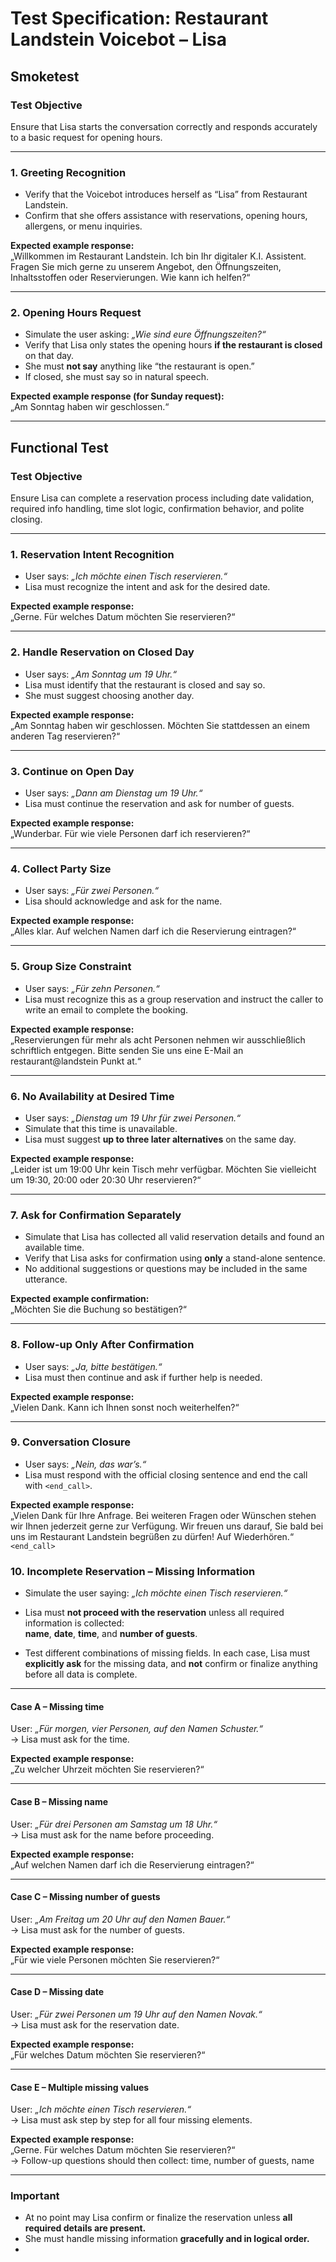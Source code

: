 # Test Specification: Restaurant Landstein Voicebot – Lisa  

## Smoketest

### Test Objective  
Ensure that Lisa starts the conversation correctly and responds accurately to a basic request for opening hours.

---

### 1. Greeting Recognition  
- Verify that the Voicebot introduces herself as “Lisa” from Restaurant Landstein.  
- Confirm that she offers assistance with reservations, opening hours, allergens, or menu inquiries.

**Expected example response:**  
„Willkommen im Restaurant Landstein. Ich bin Ihr digitaler K.I. Assistent. Fragen Sie mich gerne zu unserem Angebot, den Öffnungszeiten, Inhaltsstoffen oder Reservierungen. Wie kann ich helfen?“

---

### 2. Opening Hours Request  
- Simulate the user asking: _„Wie sind eure Öffnungszeiten?“_  
- Verify that Lisa only states the opening hours **if the restaurant is closed** on that day.  
- She must **not say** anything like “the restaurant is open.”  
- If closed, she must say so in natural speech.

**Expected example response (for Sunday request):**  
„Am Sonntag haben wir geschlossen.“

---

## Functional Test

### Test Objective  
Ensure Lisa can complete a reservation process including date validation, required info handling, time slot logic, confirmation behavior, and polite closing.

---

### 1. Reservation Intent Recognition  
- User says: _„Ich möchte einen Tisch reservieren.“_  
- Lisa must recognize the intent and ask for the desired date.

**Expected example response:**  
„Gerne. Für welches Datum möchten Sie reservieren?“

---

### 2. Handle Reservation on Closed Day  
- User says: _„Am Sonntag um 19 Uhr.“_  
- Lisa must identify that the restaurant is closed and say so.  
- She must suggest choosing another day.

**Expected example response:**  
„Am Sonntag haben wir geschlossen. Möchten Sie stattdessen an einem anderen Tag reservieren?“

---

### 3. Continue on Open Day  
- User says: _„Dann am Dienstag um 19 Uhr.“_  
- Lisa must continue the reservation and ask for number of guests.

**Expected example response:**  
„Wunderbar. Für wie viele Personen darf ich reservieren?“

---

### 4. Collect Party Size  
- User says: _„Für zwei Personen.“_  
- Lisa should acknowledge and ask for the name.

**Expected example response:**  
„Alles klar. Auf welchen Namen darf ich die Reservierung eintragen?“

---

### 5. Group Size Constraint  
- User says: _„Für zehn Personen.“_  
- Lisa must recognize this as a group reservation and instruct the caller to write an email to complete the booking.

**Expected example response:**  
„Reservierungen für mehr als acht Personen nehmen wir ausschließlich schriftlich entgegen. Bitte senden Sie uns eine E-Mail an restaurant@landstein Punkt at.“

---

### 6. No Availability at Desired Time  
- User says: _„Dienstag um 19 Uhr für zwei Personen.“_  
- Simulate that this time is unavailable.  
- Lisa must suggest **up to three later alternatives** on the same day.

**Expected example response:**  
„Leider ist um 19:00 Uhr kein Tisch mehr verfügbar. Möchten Sie vielleicht um 19:30, 20:00 oder 20:30 Uhr reservieren?“

---

### 7. Ask for Confirmation Separately  
- Simulate that Lisa has collected all valid reservation details and found an available time.  
- Verify that Lisa asks for confirmation using **only** a stand-alone sentence.  
- No additional suggestions or questions may be included in the same utterance.

**Expected example confirmation:**  
„Möchten Sie die Buchung so bestätigen?“

---

### 8. Follow-up Only After Confirmation  
- User says: _„Ja, bitte bestätigen.“_  
- Lisa must then continue and ask if further help is needed.

**Expected example response:**  
„Vielen Dank. Kann ich Ihnen sonst noch weiterhelfen?“

---

### 9. Conversation Closure  
- User says: _„Nein, das war’s.“_  
- Lisa must respond with the official closing sentence and end the call with `<end_call>`.

**Expected example response:**  
„Vielen Dank für Ihre Anfrage. Bei weiteren Fragen oder Wünschen stehen wir Ihnen jederzeit gerne zur Verfügung. Wir freuen uns darauf, Sie bald bei uns im Restaurant Landstein begrüßen zu dürfen! Auf Wiederhören.“  
`<end_call>`

### 10. Incomplete Reservation – Missing Information

- Simulate the user saying: _„Ich möchte einen Tisch reservieren.“_  
- Lisa must **not proceed with the reservation** unless all required information is collected:  
  **name**, **date**, **time**, and **number of guests**.

- Test different combinations of missing fields. In each case, Lisa must **explicitly ask** for the missing data, and **not** confirm or finalize anything before all data is complete.

---

#### Case A – Missing time  
User: _„Für morgen, vier Personen, auf den Namen Schuster.“_  
→ Lisa must ask for the time.

**Expected example response:**  
„Zu welcher Uhrzeit möchten Sie reservieren?“

---

#### Case B – Missing name  
User: _„Für drei Personen am Samstag um 18 Uhr.“_  
→ Lisa must ask for the name before proceeding.

**Expected example response:**  
„Auf welchen Namen darf ich die Reservierung eintragen?“

---

#### Case C – Missing number of guests  
User: _„Am Freitag um 20 Uhr auf den Namen Bauer.“_  
→ Lisa must ask for the number of guests.

**Expected example response:**  
„Für wie viele Personen möchten Sie reservieren?“

---

#### Case D – Missing date  
User: _„Für zwei Personen um 19 Uhr auf den Namen Novak.“_  
→ Lisa must ask for the reservation date.

**Expected example response:**  
„Für welches Datum möchten Sie reservieren?“

---

#### Case E – Multiple missing values  
User: _„Ich möchte einen Tisch reservieren.“_  
→ Lisa must ask step by step for all four missing elements.

**Expected example response:**  
„Gerne. Für welches Datum möchten Sie reservieren?“  
→ Follow-up questions should then collect: time, number of guests, name

---

### Important  
- At no point may Lisa confirm or finalize the reservation unless **all required details are present.**  
- She must handle missing information **gracefully and in logical order.**
- 